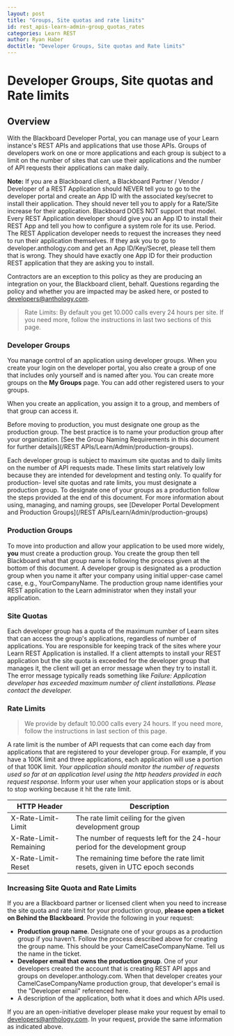 ```yaml
---
layout: post
title: "Groups, Site quotas and rate limits"
id: rest_apis-learn-admin-group_quotas_rates
categories: Learn REST
author: Ryan Haber
doctitle: "Developer Groups, Site quotas and Rate limits"
---
```


# Developer Groups, Site quotas and Rate limits 

## Overview

With the Blackboard Developer Portal, you can manage use of your Learn
instance's REST APIs and applications that use those APIs. Groups of
developers work on one or more applications and each group is subject to a
limit on the number of sites that can use their applications and the number of
API requests their applications can make daily.

**Note:** If you are a Blackboard client, a Blackboard Partner / Vendor / Developer of a REST Application should NEVER tell you to go to the developer portal and create an App ID with the associated key/secret to install their application. They should never tell you to apply for a Rate/Site increase for their application. Blackboard DOES NOT support that model. Every REST Application developer should give you an App ID to install their REST App and tell you how to configure a system role for its use. Period. The REST Application developer needs to request the increases they need to run their application themselves. If they ask you to go to developer.anthology.com and get an App ID/Key/Secret, please tell them that is wrong. They should have exactly one App ID for their production REST application that they are asking you to install.

Contractors are an exception to this policy as they are producing an
integration on your, the Blackboard client, behalf. Questions regarding the
policy and whether you are impacted may be asked here, or posted to
[developers@anthology.com](mailto:developers@anthology.com).

> Rate Limits: By default you get 10.000 calls every 24 hours per site. If you need more, follow the instructions in last two sections of this page.

### Developer Groups

You manage control of an application using developer groups. When you create
your login on the developer portal, you also create a group of one that
includes only yourself and is named after you. You can create more groups on
the **My Groups** page. You can add other registered users to your groups.

When you create an application, you assign it to a group, and members of that
group can access it.

Before moving to production, you must designate one group as the production
group. The best practice is to name your production group after your
organization. [See the Group Naming Requirements in this document for further details](/REST APIs/Learn/Admin/production-groups).

Each developer group is subject to maximum site quotas and to daily limits on
the number of API requests made. These limits start relatively low because
they are intended for development and testing only. To qualify for production-
level site quotas and rate limits, you must designate a production group. To
designate one of your groups as a production follow the steps provided at the
end of this document. For more information about using, managing, and naming
groups, see [Developer Portal Development and Production Groups](/REST APIs/Learn/Admin/production-groups)

### Production Groups

To move into production and allow your application to be used more widely,
**you** must create a production group. You create the group then tell
Blackboard what that group name is following the process given at the bottom
of this document. A developer group is designated as a production group when
you name it after your company using initial upper-case camel case, e.g.,
YourCompanyName. The production group name identifies your REST application to
the Learn administrator when they install your application.

### Site Quotas

Each developer group has a quota of the maximum number of Learn
sites that can access the group's applications, regardless of number of
applications. You are responsible for keeping track of the sites where your
Learn REST Application is installed. If a client attempts to install your REST
application but the site quota is exceeded for the developer group that
manages it, the client will get an error message when they try to install it.
The error message typically reads something like _Failure: Application
developer has exceeded maximum number of client installations. Please contact
the developer._

### Rate Limits

> We provide by default 10.000 calls every 24 hours. If you need more, follow the instructions in last section of this page.

A rate limit is the number of API requests that can come each day from
applications that are registered to your developer group. For example, if you
have a 100K limit and three applications, each application will use a portion
of that 100K limit. *Your application should monitor the number of requests used so far at an
application level using the http headers provided in each request response.* Inform your user when your application stops or is about to stop working because it hit the rate limit.

| HTTP Header            | Description                                                                  |
| ---------------------- | ---------------------------------------------------------------------------- |
| X-Rate-Limit-Limit     | The rate limit ceiling for the given development group                       |
| X-Rate-Limit-Remaining | The number of requests left for the 24-hour period for the development group |
| X-Rate-Limit-Reset     | The remaining time before the rate limit resets, given in UTC epoch seconds  |

### Increasing Site Quota and Rate Limits

If you are a Blackboard partner or licensed client when you need to increase
the site quota and rate limit for your production group, **please open a
ticket on Behind the Blackboard**. Provide the following in your request:

- **Production group name**. Designate one of your groups as a production group if
  you haven’t. Follow the process described above for creating the group name.
  This should be your CamelCaseCompanyName. Tell us the name in the ticket.
- **Developer email that owns the production group**. One of your developers
  created the account that is creating REST API apps and groups on
  developer.anthology.com. When that developer creates your
  CamelCaseCompanyName production group, that developer's email is the
  "Developer email" referenced here.
- A description of the application, both what it does and which APIs used.

If you are an open-initiative developer please make your request by email to
[developers@anthology.com](mailto:developers@anthology.com). In your
request, provide the same information as indicated above.
